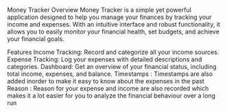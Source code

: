 Money Tracker
Overview
Money Tracker is a simple yet powerful application designed to help you manage your finances by tracking your income and expenses. With an intuitive interface and robust functionality, it allows you to easily monitor your financial health, set budgets, and achieve your financial goals.

Features
Income Tracking: Record and categorize all your income sources.
Expense Tracking: Log your expenses with detailed descriptions and categories.
Dashboard: Get an overview of your financial status, including total income, expenses, and balance.
Timestamps : Timestamps are also added inorder to make it easy to know about the expenses in the past
Reason : Reason for your expense and income are also recorded which makes it a lot easier for you to analyze the financial behaviour over a long run
